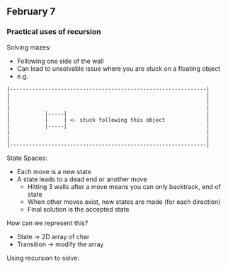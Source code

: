 ## February 7

### Practical uses of recursion

Solving mazes:
- Following one side of the wall
- Can lead to unsolvable issue where you are stuck on a floating object
- e.g.
``` 
|--------------------------------------------------------------|
|	 														   |
|	 														   |
|	 														   |
|	 		|-----|											   |
|	 		|	  | <- stuck following this object			   |
|	 		|-----|											   |
|	 														   |
|	 														   |
|--------------------------------------------------------------|
```

State Spaces:
- Each move is a new state
- A state leads to a dead end or another move
  - Hitting 3 walls after a move means you can only backtrack, end of state
  - When other moves exist, new states are made (for each direction)
  - Final solution is the accepted state

How can we represent this?
- State -> 2D array of char
- Transition -> modify the array

Using recursion to solve: